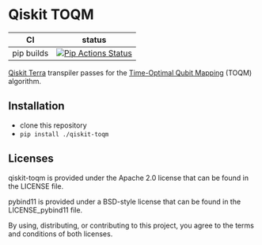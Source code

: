 Qiskit TOQM
===========

|      CI              | status |
|----------------------|--------|
| pip builds           | [![Pip Actions Status][actions-pip-badge]][actions-pip-link] |

[Qiskit Terra](https://github.com/qiskit/qiskit-terra) transpiler passes for the [Time-Optimal Qubit Mapping](https://doi.org/10.1145/3445814.3446706) (TOQM) algorithm.

[actions-badge]:           https://github.com/kevinhartman/qiskit-toqm/workflows/Tests/badge.svg
[actions-pip-link]:        https://github.com/kevinhartman/qiskit-toqm/actions?query=workflow%3APip
[actions-pip-badge]:       https://github.com/kevinhartman/qiskit-toqm/workflows/Pip/badge.svg
[actions-wheels-link]:     https://github.com/kevinhartman/qiskit-toqm/actions?query=workflow%3AWheels
[actions-wheels-badge]:    https://github.com/kevinhartman/qiskit-toqm/workflows/Wheels/badge.svg

Installation
------------

- clone this repository
- `pip install ./qiskit-toqm`


Licenses
--------

qiskit-toqm is provided under the Apache 2.0 license that can be found in
the LICENSE file.

pybind11 is provided under a BSD-style license that can be found in the LICENSE_pybind11
file.

By using, distributing, or contributing to this project, you agree to the
terms and conditions of both licenses.
